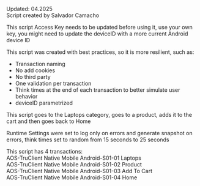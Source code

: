 Updated: 04.2025  
Script created by Salvador Camacho

This script Access Key needs to be updated before using it, use your own key, you might need to update the deviceID with a more current Android device ID

This script was created with best practices, so it is more resilient, such as:
* Transaction naming
* No add cookies
* No third party
* One validation per transaction
* Think times at the end of each transaction to better simulate user behavior
* deviceID parametrized

This script goes to the Laptops category, goes to a product, adds it to the cart and then goes back to Home

Runtime Settings were set to log only on errors and generate snapshot on errors, think times set to random from 15 seconds to 25 seconds

This script has 4 transactions:  
AOS-TruClient Native Mobile Android-S01-01 Laptops  
AOS-TruClient Native Mobile Android-S01-02 Product  
AOS-TruClient Native Mobile Android-S01-03 Add To Cart  
AOS-TruClient Native Mobile Android-S01-04 Home